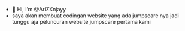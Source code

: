 - 👋 Hi, I’m @AriZXnjayy
- saya akan membuat codingan website yang ada jumpscare nya jadi tunggu aja peluncuran website jumpscare pertama kami
